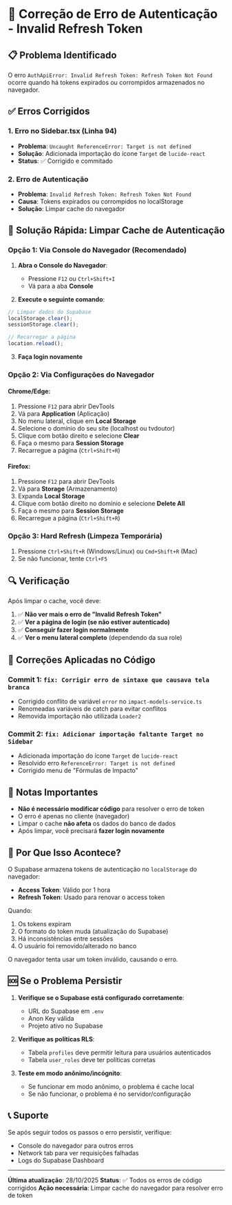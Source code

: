 # 🔧 Correção de Erro de Autenticação - Invalid Refresh Token

## 📋 Problema Identificado

O erro `AuthApiError: Invalid Refresh Token: Refresh Token Not Found` ocorre quando há tokens expirados ou corrompidos armazenados no navegador.

## ✅ Erros Corrigidos

### 1. **Erro no Sidebar.tsx (Linha 94)**
- **Problema**: `Uncaught ReferenceError: Target is not defined`
- **Solução**: Adicionada importação do ícone `Target` de `lucide-react`
- **Status**: ✅ Corrigido e commitado

### 2. **Erro de Autenticação**
- **Problema**: `Invalid Refresh Token: Refresh Token Not Found`
- **Causa**: Tokens expirados ou corrompidos no localStorage
- **Solução**: Limpar cache do navegador

## 🔨 Solução Rápida: Limpar Cache de Autenticação

### Opção 1: Via Console do Navegador (Recomendado)

1. **Abra o Console do Navegador**:
   - Pressione `F12` ou `Ctrl+Shift+I`
   - Vá para a aba **Console**

2. **Execute o seguinte comando**:
```javascript
// Limpar dados do Supabase
localStorage.clear();
sessionStorage.clear();

// Recarregar a página
location.reload();
```

3. **Faça login novamente**

### Opção 2: Via Configurações do Navegador

#### Chrome/Edge:
1. Pressione `F12` para abrir DevTools
2. Vá para **Application** (Aplicação)
3. No menu lateral, clique em **Local Storage**
4. Selecione o domínio do seu site (localhost ou tvdoutor)
5. Clique com botão direito e selecione **Clear**
6. Faça o mesmo para **Session Storage**
7. Recarregue a página (`Ctrl+Shift+R`)

#### Firefox:
1. Pressione `F12` para abrir DevTools
2. Vá para **Storage** (Armazenamento)
3. Expanda **Local Storage**
4. Clique com botão direito no domínio e selecione **Delete All**
5. Faça o mesmo para **Session Storage**
6. Recarregue a página (`Ctrl+Shift+R`)

### Opção 3: Hard Refresh (Limpeza Temporária)

1. Pressione `Ctrl+Shift+R` (Windows/Linux) ou `Cmd+Shift+R` (Mac)
2. Se não funcionar, tente `Ctrl+F5`

## 🔍 Verificação

Após limpar o cache, você deve:

1. ✅ **Não ver mais o erro de "Invalid Refresh Token"**
2. ✅ **Ver a página de login (se não estiver autenticado)**
3. ✅ **Conseguir fazer login normalmente**
4. ✅ **Ver o menu lateral completo** (dependendo da sua role)

## 🚀 Correções Aplicadas no Código

### Commit 1: `fix: Corrigir erro de sintaxe que causava tela branca`
- Corrigido conflito de variável `error` no `impact-models-service.ts`
- Renomeadas variáveis de catch para evitar conflitos
- Removida importação não utilizada `Loader2`

### Commit 2: `fix: Adicionar importação faltante Target no Sidebar`
- Adicionada importação do ícone `Target` de `lucide-react`
- Resolvido erro `ReferenceError: Target is not defined`
- Corrigido menu de "Fórmulas de Impacto"

## 📝 Notas Importantes

- **Não é necessário modificar código** para resolver o erro de token
- O erro é apenas no cliente (navegador)
- Limpar o cache **não afeta** os dados do banco de dados
- Após limpar, você precisará **fazer login novamente**

## 🔐 Por Que Isso Acontece?

O Supabase armazena tokens de autenticação no `localStorage` do navegador:
- **Access Token**: Válido por 1 hora
- **Refresh Token**: Usado para renovar o access token

Quando:
1. Os tokens expiram
2. O formato do token muda (atualização do Supabase)
3. Há inconsistências entre sessões
4. O usuário foi removido/alterado no banco

O navegador tenta usar um token inválido, causando o erro.

## 🆘 Se o Problema Persistir

1. **Verifique se o Supabase está configurado corretamente**:
   - URL do Supabase em `.env`
   - Anon Key válida
   - Projeto ativo no Supabase

2. **Verifique as políticas RLS**:
   - Tabela `profiles` deve permitir leitura para usuários autenticados
   - Tabela `user_roles` deve ter políticas corretas

3. **Teste em modo anônimo/incógnito**:
   - Se funcionar em modo anônimo, o problema é cache local
   - Se não funcionar, o problema é no servidor/configuração

## 📞 Suporte

Se após seguir todos os passos o erro persistir, verifique:
- Console do navegador para outros erros
- Network tab para ver requisições falhadas
- Logs do Supabase Dashboard

---

**Última atualização**: 28/10/2025
**Status**: ✅ Todos os erros de código corrigidos
**Ação necessária**: Limpar cache do navegador para resolver erro de token

